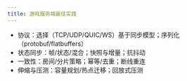 ```yaml
---
title: 游戏服务端最佳实践
---
```


- 协议：选择（TCP/UDP/QUIC/WS）基于同步模型；序列化（protobuf/flatbuffers）
- 状态同步：帧/状态/混合；快照与增量；抗抖动
- 一致性：房间/分片策略；幂等/去重；断线重连
- 伸缩与压测：容量规划/热点迁移；回放式压测

